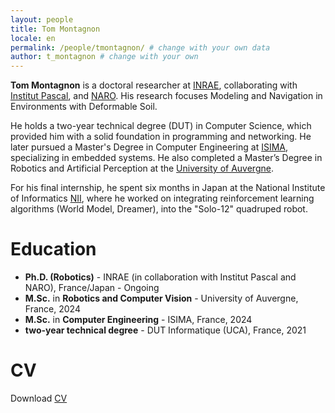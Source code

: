 ```yaml
---
layout: people
title: Tom Montagnon
locale: en
permalink: /people/tmontagnon/ # change with your own data
author: t_montagnon # change with your own 
---
```


**Tom Montagnon** is a doctoral researcher at [INRAE](https://www.inrae.fr/en), collaborating with [Institut Pascal](http://www.institutpascal.uca.fr/index.php/en/), and [NARO](https://www.naro.go.jp/english/). His research focuses Modeling and Navigation in Environments with Deformable Soil.

He holds a two-year technical degree (DUT) in Computer Science, which provided him with a solid foundation in programming and networking. He later pursued a Master's Degree in Computer Engineering at [ISIMA](https://www.isima.fr/en/home/), specializing in embedded systems. He also completed a Master’s Degree in Robotics and Artificial Perception at the [University of Auvergne](https://www.uca.fr/formation/nos-formations/catalogue-des-formations/masters-degree-artificial-perception-robotics).

For his final internship, he spent six months in Japan at the National Institute of Informatics [NII](https://www.nii.ac.jp/en/), where he worked on integrating reinforcement learning algorithms (World Model, Dreamer), into the "Solo-12" quadruped robot.

# Education

- **Ph.D. (Robotics)** - INRAE (in collaboration with Institut Pascal and NARO), France/Japan - Ongoing
- **M.Sc.** in **Robotics and Computer Vision** - University of Auvergne, France, 2024
- **M.Sc.** in **Computer Engineering** - ISIMA, France, 2024
- **two-year technical degree** - DUT Informatique (UCA), France, 2021

# CV

Download [CV](https://drive.proton.me/urls/60PJGGWC8G#1EtqFItmVszI)
